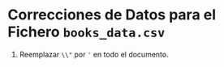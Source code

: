 # Correcciones de Datos para el Fichero `books_data.csv`

1. Reemplazar `\\"` por `'` en todo el documento.
